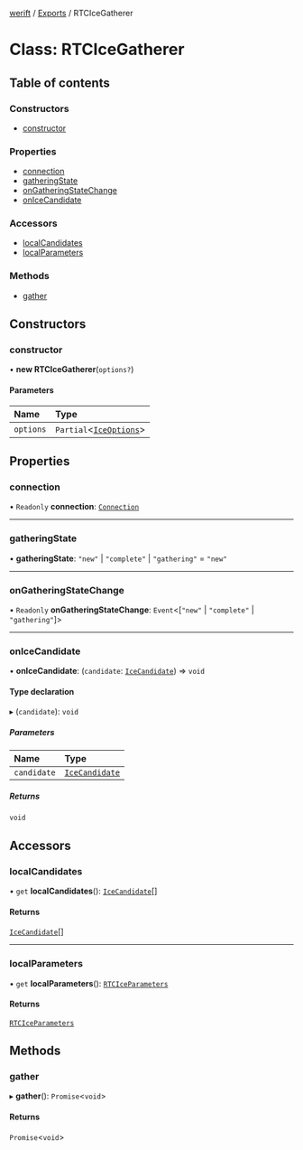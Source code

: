 [werift](../README.md) / [Exports](../modules.md) / RTCIceGatherer

# Class: RTCIceGatherer

## Table of contents

### Constructors

- [constructor](RTCIceGatherer.md#constructor)

### Properties

- [connection](RTCIceGatherer.md#connection)
- [gatheringState](RTCIceGatherer.md#gatheringstate)
- [onGatheringStateChange](RTCIceGatherer.md#ongatheringstatechange)
- [onIceCandidate](RTCIceGatherer.md#onicecandidate)

### Accessors

- [localCandidates](RTCIceGatherer.md#localcandidates)
- [localParameters](RTCIceGatherer.md#localparameters)

### Methods

- [gather](RTCIceGatherer.md#gather)

## Constructors

### constructor

• **new RTCIceGatherer**(`options?`)

#### Parameters

| Name | Type |
| :------ | :------ |
| `options` | `Partial`<[`IceOptions`](../interfaces/IceOptions.md)\> |

## Properties

### connection

• `Readonly` **connection**: [`Connection`](Connection.md)

___

### gatheringState

• **gatheringState**: ``"new"`` \| ``"complete"`` \| ``"gathering"`` = `"new"`

___

### onGatheringStateChange

• `Readonly` **onGatheringStateChange**: `Event`<[``"new"`` \| ``"complete"`` \| ``"gathering"``]\>

___

### onIceCandidate

• **onIceCandidate**: (`candidate`: [`IceCandidate`](IceCandidate.md)) => `void`

#### Type declaration

▸ (`candidate`): `void`

##### Parameters

| Name | Type |
| :------ | :------ |
| `candidate` | [`IceCandidate`](IceCandidate.md) |

##### Returns

`void`

## Accessors

### localCandidates

• `get` **localCandidates**(): [`IceCandidate`](IceCandidate.md)[]

#### Returns

[`IceCandidate`](IceCandidate.md)[]

___

### localParameters

• `get` **localParameters**(): [`RTCIceParameters`](RTCIceParameters.md)

#### Returns

[`RTCIceParameters`](RTCIceParameters.md)

## Methods

### gather

▸ **gather**(): `Promise`<`void`\>

#### Returns

`Promise`<`void`\>
